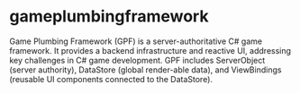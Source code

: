 # gameplumbingframework
Game Plumbing Framework (GPF) is a server-authoritative C# game framework. It provides a backend infrastructure and reactive UI, addressing key challenges in C# game development. GPF includes ServerObject (server authority), DataStore (global render-able data), and ViewBindings (reusable UI components connected to the DataStore).
